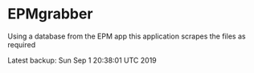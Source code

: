 # EPMgrabber
Using a database from the EPM app this application scrapes the files as required


Latest backup: Sun Sep 1 20:38:01 UTC 2019
